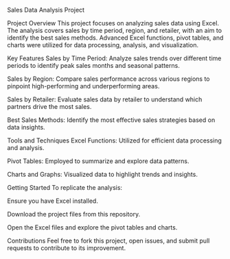 Sales Data Analysis Project

Project Overview
This project focuses on analyzing sales data using Excel. The analysis covers sales by time period, region, and retailer, with an aim to identify the best sales methods. Advanced Excel functions, pivot tables, and charts were utilized for data processing, analysis, and visualization.



Key Features
Sales by Time Period: Analyze sales trends over different time periods to identify peak sales months and seasonal patterns.

Sales by Region: Compare sales performance across various regions to pinpoint high-performing and underperforming areas.

Sales by Retailer: Evaluate sales data by retailer to understand which partners drive the most sales.

Best Sales Methods: Identify the most effective sales strategies based on data insights.



Tools and Techniques
Excel Functions: Utilized for efficient data processing and analysis.

Pivot Tables: Employed to summarize and explore data patterns.

Charts and Graphs: Visualized data to highlight trends and insights.



Getting Started
To replicate the analysis:

Ensure you have Excel installed.

Download the project files from this repository.

Open the Excel files and explore the pivot tables and charts.



Contributions
Feel free to fork this project, open issues, and submit pull requests to contribute to its improvement.

